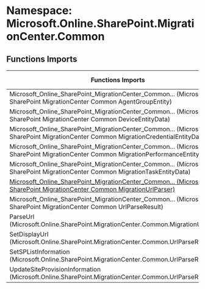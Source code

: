 # Namespace: Microsoft.Online.SharePoint.MigrationCenter.Common

## Functions Imports

Functions Imports | SPO | SP 2019 | SP 2016 | SP 2013
----------|:---:|:-------:|:-------:|:-------:
<span title="Microsoft_Online_SharePoint_MigrationCenter_Common_AgentGroupEntity">Microsoft_Online_SharePoint_MigrationCenter_Common...</span> (Microsoft Online SharePoint MigrationCenter Common AgentGroupEntity) | ✅ | ❌ | ❌ | ❌
<span title="Microsoft_Online_SharePoint_MigrationCenter_Common_DeviceEntityData">Microsoft_Online_SharePoint_MigrationCenter_Common...</span> (Microsoft Online SharePoint MigrationCenter Common DeviceEntityData) | ✅ | ❌ | ❌ | ❌
<span title="Microsoft_Online_SharePoint_MigrationCenter_Common_MigrationCredentialEntityData">Microsoft_Online_SharePoint_MigrationCenter_Common...</span> (Microsoft Online SharePoint MigrationCenter Common MigrationCredentialEntityData) | ✅ | ❌ | ❌ | ❌
<span title="Microsoft_Online_SharePoint_MigrationCenter_Common_MigrationPerformanceEntityData">Microsoft_Online_SharePoint_MigrationCenter_Common...</span> (Microsoft Online SharePoint MigrationCenter Common MigrationPerformanceEntityData) | ✅ | ❌ | ❌ | ❌
<span title="Microsoft_Online_SharePoint_MigrationCenter_Common_MigrationTaskEntityData">Microsoft_Online_SharePoint_MigrationCenter_Common...</span> (Microsoft Online SharePoint MigrationCenter Common MigrationTaskEntityData) | ✅ | ❌ | ❌ | ❌
[<span title="Microsoft_Online_SharePoint_MigrationCenter_Common_MigrationUrlParser">Microsoft_Online_SharePoint_MigrationCenter_Common...</span> (Microsoft Online SharePoint MigrationCenter Common MigrationUrlParser)](./Functions/Microsoft_Online_SharePoint_MigrationCenter_Common_MigrationUrlParser.md) | ✅ | ❌ | ❌ | ❌
<span title="Microsoft_Online_SharePoint_MigrationCenter_Common_UrlParseResult">Microsoft_Online_SharePoint_MigrationCenter_Common...</span> (Microsoft Online SharePoint MigrationCenter Common UrlParseResult) | ✅ | ❌ | ❌ | ❌
ParseUrl (Microsoft.Online.SharePoint.MigrationCenter.Common.MigrationUrlParser) | ✅ | ❌ | ❌ | ❌
SetDisplayUrl (Microsoft.Online.SharePoint.MigrationCenter.Common.UrlParseResult) | ✅ | ❌ | ❌ | ❌
SetSPListInformation (Microsoft.Online.SharePoint.MigrationCenter.Common.UrlParseResult) | ✅ | ❌ | ❌ | ❌
UpdateSiteProvisionInformation (Microsoft.Online.SharePoint.MigrationCenter.Common.UrlParseResult) | ✅ | ❌ | ❌ | ❌